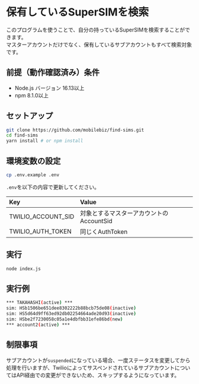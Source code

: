 # 保有しているSuperSIMを検索

このプログラムを使うことで、自分の持っているSuperSIMを検索することができます。  
マスターアカウントだけでなく、保有しているサブアカウントもすべて検索対象です。

## 前提（動作確認済み）条件

- Node.js バージョン 16.13以上
- npm 8.1.0以上

## セットアップ

```zsh
git clone https://github.com/mobilebiz/find-sims.git
cd find-sims
yarn install # or npm install
```

## 環境変数の設定

```zsh
cp .env.example .env
```

`.env`を以下の内容で更新してください。

Key|Value
:--|:--
TWILIO_ACCOUNT_SID|対象とするマスターアカウントのAccountSid
TWILIO_AUTH_TOKEN|同じくAuthToken

## 実行

```zsh
node index.js
```

## 実行例

```sh
*** TAKAHASHI(active) ***
sim: HSb1506be651dee8302222b88bcb75de08(inactive)
sim: HS5d64d9ff63ed92db02254664ade20d93(inactive)
sim: HSbe2f7230058c05a1e4dbfbb31efe86bd(new)
*** account2(active) ***
```

## 制限事項

サブアカウントが`suspended`になっている場合、一度ステータスを変更してから処理を行いますが、TwilioによってサスペンドされているサブアカウントについてはAPI経由での変更ができないため、スキップするようになっています。
